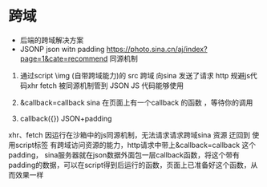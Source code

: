 # 跨域
  - 后端的跨域解决方案
  - JSONP json witn padding
    https://photo.sina.cn/aj/index?page=1&cate=recommend
    同源机制

1. 通过script \img (自带跨域能力)的 src 跨域 向sina 发送了请求 http
   规避js代码xhr  fetch 被同源机制管到 
   JSON JS 代码能够使用
2. &callback=callback
    sina 在页面上有一个callback 的函数 ，等待你的调用

3. callback({})  JSON+padding

xhr、fetch 因运行在沙箱中的js同源机制，无法请求请求跨域sina 资源
迂回到 使用script标签  有跨域访问资源的能力，http请求中带上&callback=callback 这个padding，
sina服务器就在json数据外面包一层callback函数，将这个带有padding的数据，可以在script得到后运行的函数，页面上已准备好这个函数，从而效果一样